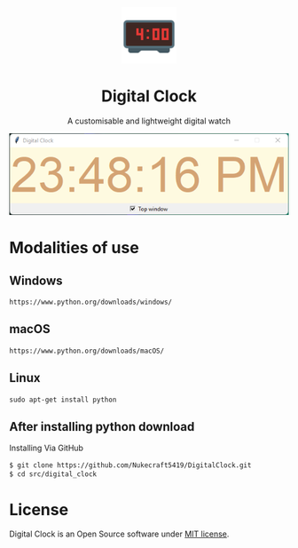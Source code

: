 <div align="center">
<img src="https://raw.githubusercontent.com/Nukecraft5419/DigitalClock/main/images/digital-clock-logo.png" width="20%">

# Digital Clock

A customisable and lightweight digital watch

<img src="https://raw.githubusercontent.com/Nukecraft5419/DigitalClock/main/images/digital-clock.png">
</div>

# Modalities of use

<h2>Windows</h2>

```
https://www.python.org/downloads/windows/
```

<h2>macOS</h2>

```
https://www.python.org/downloads/macOS/
```

<h2>Linux</h2>

```
sudo apt-get install python
```

<h2>After installing python download</h2>

Installing Via GitHub
```
$ git clone https://github.com/Nukecraft5419/DigitalClock.git
$ cd src/digital_clock
```

# License

Digital Clock is an Open Source software under [MIT license][license].

[license]: ./LICENSE
